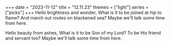 +++
date = "2023-11-12"
title = "12.11.23"
themes = ["light"]
series = ["picks"]
+++
Hello brightness and wonder,
What is it to be joined at hip to flame?
And march out routes on blackened sea?
Maybe we'll talk some time from here.

Hello beauty from ashes,
What is it to be Son of my Lord?
To be His friend and servant too?
Maybe we'll talk some time from here.
